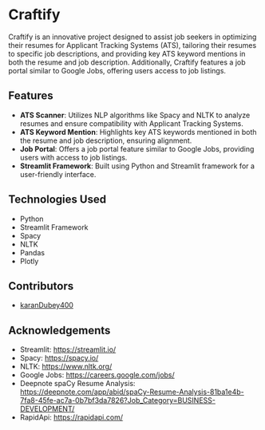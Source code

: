 # Craftify

Craftify is an innovative project designed to assist job seekers in optimizing their resumes for Applicant Tracking Systems (ATS), tailoring their resumes to specific job descriptions, and providing key ATS keyword mentions in both the resume and job description. Additionally, Craftify features a job portal similar to Google Jobs, offering users access to job listings.

## Features

- **ATS Scanner**: Utilizes NLP algorithms like Spacy and NLTK to analyze resumes and ensure compatibility with Applicant Tracking Systems.
- **ATS Keyword Mention**: Highlights key ATS keywords mentioned in both the resume and job description, ensuring alignment.
- **Job Portal**: Offers a job portal feature similar to Google Jobs, providing users with access to job listings.
- **Streamlit Framework**: Built using Python and Streamlit framework for a user-friendly interface.



## Technologies Used

- Python
- Streamlit Framework
- Spacy
- NLTK
- Pandas
- Plotly

## Contributors

- [karanDubey400](https://github.com/KaranDubey400/)
## Acknowledgements

- Streamlit: https://streamlit.io/
- Spacy: https://spacy.io/
- NLTK: https://www.nltk.org/
- Google Jobs: https://careers.google.com/jobs/
- Deepnote spaCy Resume Analysis: https://deepnote.com/app/abid/spaCy-Resume-Analysis-81ba1e4b-7fa8-45fe-ac7a-0b7bf3da7826?Job_Category=BUSINESS-DEVELOPMENT/
- RapidApi: https://rapidapi.com/
